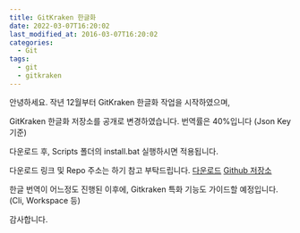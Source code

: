 ```yaml
---
title: GitKraken 한글화
date: 2022-03-07T16:20:02
last_modified_at: 2016-03-07T16:20:02
categories:
  - Git
tags:
  - git
  - gitkraken
---
```



안녕하세요. 
작년 12월부터 GitKraken 한글화 작업을 시작하였으며,

GitKraken 한글화 저장소를 공개로 변경하였습니다.
번역률은 40%입니다 (Json Key 기준)

다운로드 후, Scripts 폴더의 install.bat 실행하시면 적용됩니다.

다운로드 링크 및 Repo 주소는 하기 참고 부탁드립니다.
[다운로드](https://github.com/shblue21/gitkraken-korean/releases/tag/pre-release)
[Github 저장소](https://github.com/shblue21/gitkraken-korean)

한글 번역이 어느정도 진행된 이후에, Gitkraken 특화 기능도 가이드할 예정입니다. (Cli, Workspace 등)

감사합니다.  
